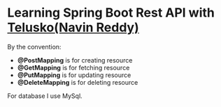 # Learning Spring Boot Rest API with [Telusko(Navin Reddy)](https://courses.telusko.com/)

By the convention:
* **@PostMapping** is for creating resource
* **@GetMapping** is for fetching resource
* **@PutMapping** is for updating resource
* **@DeleteMapping** is for deleting resource

For database I use MySql.